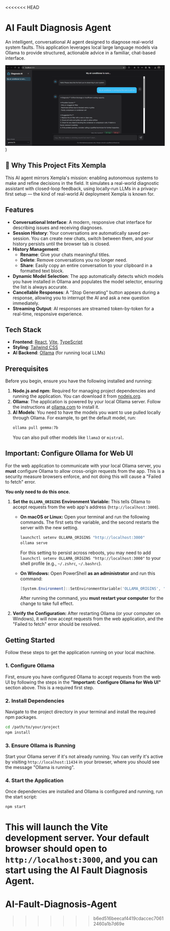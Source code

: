 <<<<<<< HEAD
# AI Fault Diagnosis Agent

An intelligent, conversational AI agent designed to diagnose real-world system faults. This application leverages local large language models via Ollama to provide structured, actionable advice in a familiar, chat-based interface.

![AI Fault Diagnosis Agent Screenshot](screenshot.png)
)


## 🎯 Why This Project Fits Xempla

This AI agent mirrors Xempla's mission: enabling autonomous systems to make and refine decisions in the field. It simulates a real-world diagnostic assistant with closed-loop feedback, using locally-run LLMs in a privacy-first setup — the kind of real-world AI deployment Xempla is known for.


## Features

- **Conversational Interface**: A modern, responsive chat interface for describing issues and receiving diagnoses.
- **Session History**: Your conversations are automatically saved per-session. You can create new chats, switch between them, and your history persists until the browser tab is closed.
- **History Management**:
    - **Rename**: Give your chats meaningful titles.
    - **Delete**: Remove conversations you no longer need.
    - **Share**: Easily copy an entire conversation to your clipboard in a formatted text block.
- **Dynamic Model Selection**: The app automatically detects which models you have installed in Ollama and populates the model selector, ensuring the list is always accurate.
- **Cancellable Responses**: A "Stop Generating" button appears during a response, allowing you to interrupt the AI and ask a new question immediately.
- **Streaming Output**: AI responses are streamed token-by-token for a real-time, responsive experience.

## Tech Stack

- **Frontend**: [React](https://reactjs.org/), [Vite](https://vitejs.dev/), [TypeScript](https://www.typescriptlang.org/)
- **Styling**: [Tailwind CSS](https://tailwindcss.com/)
- **AI Backend**: [Ollama](https://ollama.com/) (for running local LLMs)

## Prerequisites

Before you begin, ensure you have the following installed and running:

1.  **Node.js and npm**: Required for managing project dependencies and running the application. You can download it from [nodejs.org](https://nodejs.org/).
2.  **Ollama**: The application is powered by your local Ollama server. Follow the instructions at [ollama.com](https://ollama.com/) to install it.
3.  **AI Models**: You need to have the models you want to use pulled locally through Ollama. For example, to get the default model, run:
    ```bash
    ollama pull gemma:7b
    ```
    You can also pull other models like `llama3` or `mistral`.

## Important: Configure Ollama for Web UI

For the web application to communicate with your local Ollama server, you **must** configure Ollama to allow cross-origin requests from the app. This is a security measure browsers enforce, and not doing this will cause a "Failed to fetch" error.

**You only need to do this once.**

1.  **Set the `OLLAMA_ORIGINS` Environment Variable:**
    This tells Ollama to accept requests from the web app's address (`http://localhost:3000`).

    *   **On macOS or Linux:** Open your terminal and run the following commands. The first sets the variable, and the second restarts the server with the new setting.
        ```bash
        launchctl setenv OLLAMA_ORIGINS "http://localhost:3000"
        ollama serve
        ```
        For this setting to persist across reboots, you may need to add `launchctl setenv OLLAMA_ORIGINS "http://localhost:3000"` to your shell profile (e.g., `~/.zshrc`, `~/.bashrc`).

    *   **On Windows:** Open PowerShell **as an administrator** and run this command:
        ```powershell
        [System.Environment]::SetEnvironmentVariable('OLLAMA_ORIGINS', 'http://localhost:3000', [System.EnvironmentVariableTarget]::Machine)
        ```
        After running the command, you **must restart your computer** for the change to take full effect.

2.  **Verify the Configuration:** After restarting Ollama (or your computer on Windows), it will now accept requests from the web application, and the "Failed to fetch" error should be resolved.

## Getting Started

Follow these steps to get the application running on your local machine.

### 1. Configure Ollama
First, ensure you have configured Ollama to accept requests from the web UI by following the steps in the **"Important: Configure Ollama for Web UI"** section above. This is a required first step.

### 2. Install Dependencies
Navigate to the project directory in your terminal and install the required npm packages.

```bash
cd /path/to/your/project
npm install
```

### 3. Ensure Ollama is Running
Start your Ollama server if it's not already running. You can verify it's active by visiting `http://localhost:11434` in your browser, where you should see the message "Ollama is running".

### 4. Start the Application
Once dependencies are installed and Ollama is configured and running, run the start script:

```bash
npm start
```

This will launch the Vite development server. Your default browser should open to `http://localhost:3000`, and you can start using the AI Fault Diagnosis Agent.
=======
# AI-Fault-Diagnosis-Agent
>>>>>>> b6ed516beecaf4419cdaccec70612460a1b7d69e
